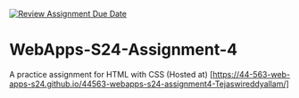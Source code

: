 [![Review Assignment Due Date](https://classroom.github.com/assets/deadline-readme-button-24ddc0f5d75046c5622901739e7c5dd533143b0c8e959d652212380cedb1ea36.svg)](https://classroom.github.com/a/4386q9bN)
# WebApps-S24-Assignment-4
A practice assignment for HTML with CSS
(Hosted at) [https://44-563-web-apps-s24.github.io/44563-webapps-s24-assignment4-Tejaswireddyallam/]
